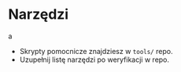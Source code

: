 # Narzędzi

a

- Skrypty pomocnicze znajdziesz w `tools/` repo.
- Uzupełnij listę narzędzi po weryfikacji w repo.
